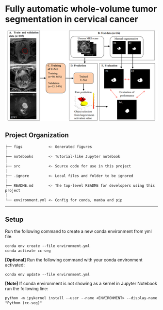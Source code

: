 Fully automatic whole-volume tumor segmentation in cervical cancer
==============================
<img src="figs/workflow.png"/>

Project Organization
--------
    ├── figs            <- Generated figures
    │      
    ├── notebooks       <- Tutorial-like Jupyter notebook 
    │
    ├── src             <- Source code for use in this project
    │
    ├── .ignore         <- Local files and folder to be ignored  
    │
    ├── README.md       <- The top-level README for developers using this project 
    │
    └── environment.yml <- Config for conda, mamba and pip

--------
Setup
--------
Run the following command to create a new conda environment from yml file:
```
conda env create --file environment.yml
conda activate cc-seg
```
<b>[Optional]</b> Run the following command with your conda environment activated: 
```
conda env update --file environment.yml
```

<b>[Note]</b> If conda environment is not showing as a kernel in Jupyter Notebook run the following line:
```
python -m ipykernel install --user --name <ENVIRONMENT> --display-name "Python (cc-seg)"
```
